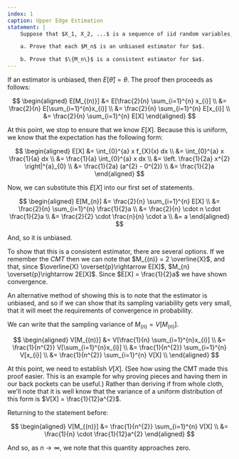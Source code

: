 ```yaml
---
index: 1
caption: Upper Edge Estimation
statement: |
    Suppose that $X_1, X_2, ...$ is a sequence of iid random variables, each distributed uniform over $[0,a]$, where $a>0$ is an unknown parameter.  Define $M_n = \frac{2}{n} \sum_{i=1}^n X_i$. 

    a. Prove that each $M_n$ is an unbiased estimator for $a$.

    b. Prove that $\{M_n\}$ is a consistent estimator for $a$.
---
```


If an estimator is unbiased, then $E[\hat{\theta}] = \theta$. The proof then proceeds as follows: 

$$
\begin{aligned} 
    E[M_{(n)}] &= E[\frac{2}{n} \sum_{i=1}^{n} x_{i}] \\ 
        &= \frac{2}{n} E[\sum_{i=1}^{n}x_{i}] \\ 
        &= \frac{2}{n} \sum_{i=1}^{n} E[x_{i}] \\ 
        &= \frac{2}{n} \sum_{i=1}^{n} E[X]
\end{aligned} 
$$

At this point, we stop to ensure that we know $E[X]$. Because this is uniform, we know that the expectation has the following form: 

$$
\begin{aligned}
E[X] &= \int_{0}^{a} x f_{X}(x) dx \\
     &= \int_{0}^{a} x \frac{1}{a} dx \\ 
     &= \frac{1}{a} \int_{0}^{a} x dx \\ 
     &= \left. \frac{1}{2a} x^{2} \right|^{a}_{0} \\ 
     &= \frac{1}{2a} (a^{2} - 0^{2}) \\ 
     &= \frac{1}{2}a
\end{aligned}
$$

Now, we can substitute this $E[X]$ into our first set of statements. 

$$
\begin{aligned}
  E[M_{n}] &= \frac{2}{n} \sum_{i=1}^{n} E[X] \\
           &= \frac{2}{n} \sum_{i=1}^{n} \frac{1}{2}a \\
           &= \frac{2}{n} \cdot n \cdot \frac{1}{2}a \\
           &= \frac{2}{2} \cdot \frac{n}{n} \cdot a \\
           &= a
\end{aligned}
$$

And, so it is unbiased. 

To show that this is a consistent estimator, there are several options. If we remember the *CMT* then we can note that $M_{(n)} = 2 \overline{X}$, and that, since $\overline{X} \overset{p}\rightarrow E[X]$, $M_{n} \overset{p}\rightarrow 2E[X]$. Since $E[X] = \frac{1}{2}a$ we have shown convergence. 

An alternative method of showing this is to note that the estimator is unbiased, and so if we can show that its sampling variability gets very small, that it will meet the requirements of convergence in probability. 

We can write that the sampling variance of $M_{(n)} = V[M_{(n)}]$. 

$$
\begin{aligned}
  V[M_{(n)}] &= V[\frac{1}{n} \sum_{i=1}^{n}x_{i}] \\
             &= \frac{1}{n^{2}} V[\sum_{i=1}^{n}x_{i}] \\
             &= \frac{1}{n^{2}} \sum_{i=1}^{n} V[x_{i}] \\
             &= \frac{1}{n^{2}} \sum_{i=1}^{n} V[X] \\
\end{aligned}
$$

At this point, we need to establish $V[X]$. (See how using the CMT made this proof easier. This is an example for why proving pieces and having them in our back pockets can be useful.) Rather than deriving if from whole cloth, we'll note that it is well know that the variance of a uniform distribution of this form is $V[X] = \frac{1}{12}a^{2}$. 

Returning to the statement before: 

$$
\begin{aligned}
  V[M_{(n)}] &= \frac{1}{n^{2}} \sum_{i=1}^{n} V[X] \\
  &= \frac{1}{n} \cdot \frac{1}{12}a^{2}
\end{aligned}
$$

And so, as $n \rightarrow \infty$, we note that this quantity approaches zero. 
